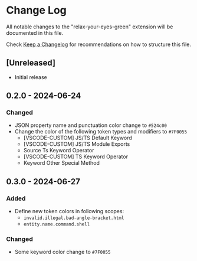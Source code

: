 # Change Log

All notable changes to the "relax-your-eyes-green" extension will be documented in this file.

Check [Keep a Changelog](http://keepachangelog.com/) for recommendations on how to structure this file.

## [Unreleased]

- Initial release

## 0.2.0 - 2024-06-24

### Changed

- JSON property name and punctuation color change to `#524c00`
- Change the color of the following token types and modifiers to `#7F0055`
  - [VSCODE-CUSTOM] JS/TS Default Keyword
  - [VSCODE-CUSTOM] JS/TS Module Exports
  - Source Ts Keyword Operator
  - [VSCODE-CUSTOM] TS Keyword Operator
  - Keyword Other Special Method

## 0.3.0 - 2024-06-27

### Added

- Define new token colors in following scopes:
  - `invalid.illegal.bad-angle-bracket.html`
  - `entity.name.command.shell`

### Changed

- Some keyword color change to `#7F0055`
